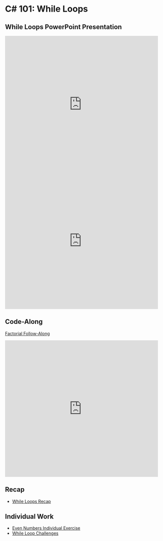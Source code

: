 # <span>C# 101</span>: While Loops

## While Loops PowerPoint Presentation
<iframe src='https://view.officeapps.live.com/op/embed.aspx?src=https://hylandtechclub.com/cs-101/UserInput/UserInput.pptx' width='100%' height='450px' frameborder='0'></iframe>
<iframe width="100%" height="450px" src="https://www.youtube.com/embed/KkF4hyoPQOs" frameborder="0" allow="accelerometer; autoplay; encrypted-media; gyroscope; picture-in-picture" allowfullscreen></iframe>

## Code-Along
[Factorial Follow-Along](FactorialFollowAlong.md)  

<iframe width="100%" height="450px" src="https://www.youtube.com/embed/bFeo4Ho47cw" frameborder="0" allow="accelerometer; autoplay; encrypted-media; gyroscope; picture-in-picture" allowfullscreen></iframe>

## Recap
- [While Loops Recap](WhileLoopRecap.md)

## Individual Work
- [Even Numbers Individual Exercise](EvenNumbersIndividualExercise.md)
- [While Loop Challenges](WhileLoopChallenges.md)